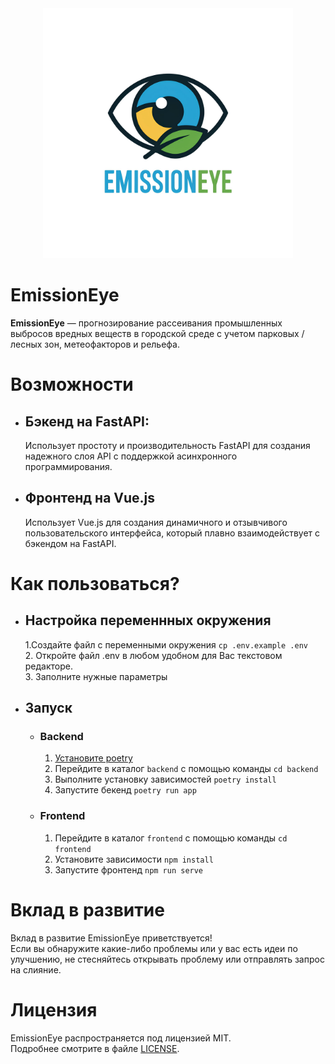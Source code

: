 <div align="center">
<img src="./assets/logo.png" width="400"/>
</div>

# EmissionEye
**EmissionEye** — прогнозирование рассеивания промышленных выбросов вредных веществ в городской среде с учетом парковых / лесных зон, метеофакторов и рельефа.

# Возможности
- ## Бэкенд на FastAPI:
	Использует простоту и производительность FastAPI для создания надежного слоя API с поддержкой асинхронного программирования.
- ## Фронтенд на Vue.js 
	Использует Vue.js для создания динамичного и отзывчивого пользовательского интерфейса, который плавно взаимодействует с бэкендом на FastAPI.

# Как пользоваться?
- ## Настройка переменнных окружения 
	1.Создайте файл с переменными окружения `cp .env.example .env` \
	2. Откройте файл .env в любом удобном для Вас текстовом редакторе. \
    3. Заполните нужные параметры

- ## Запуск
	- ### Backend
		1. [Установите poetry](https://python-poetry.org/docs/)
		2. Перейдите в каталог `backend` с помощью команды `cd backend`
		3. Выполните установку зависимостей `poetry install`
		4. Запустите бекенд `poetry run app`

	- ### Frontend
		1. Перейдите в каталог `frontend` с помощью команды `cd frontend`
		2. Установите зависимости `npm install`
        3. Запустите фронтенд `npm run serve`

# Вклад в развитие
Вклад в развитие EmissionEye приветствуется! \
Если вы обнаружите какие-либо проблемы или у вас есть идеи по улучшению, не стесняйтесь открывать проблему или отправлять запрос на слияние.

# Лицензия
EmissionEye распространяется под лицензией MIT. \
Подробнее смотрите в файле [LICENSE](LICENSE).